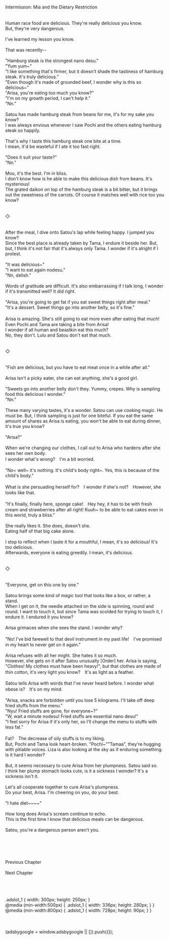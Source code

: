 <br/>
<br/>
Intermission: Mia and the Dietary Restriction<br/>
<br/>
 <br/>
Human race food are delicious. They're really delicious you know.<br/>
But, they're very dangerous.<br/>
<br/>
I've learned my lesson you know.<br/>
<br/>
That was recently--<br/>
<br/>
"Hamburg steak is the strongest nano desu."<br/>
"Yum yum~"<br/>
"I like something that's firmer, but it doesn't shade the tastiness of hamburg steak. It's truly delicious."<br/>
"Even though it's made of grounded beef, I wonder why is this so delicious~"<br/>
"Arisa, you're eating too much you know?"<br/>
"I'm on my growth period, I can't help it."<br/>
"Nn."<br/>
<br/>
Satou has made hamburg steak from beans for me, it's for my sake you know?<br/>
I was always envious whenever I saw Pochi and the others eating hamburg steak so happily.<br/>
<br/>
That's why I taste this hamburg steak one bite at a time.<br/>
I mean, it'd be wasteful if I ate it too fast right.<br/>
<br/>
"Does it suit your taste?"<br/>
"Nn."<br/>
<br/>
Mou, it's the best. I'm in bliss.<br/>
I don't know how is he able to make this delicious dish from beans. It's mysterious!<br/>
The grated daikon on top of the hamburg steak is a bit bitter, but it brings out the sweetness of the carrots. Of course it matches well with rice too you know?<br/>
<br/>
<br/>
◇<br/>
<br/>
<br/>
After the meal, I dive onto Satou's lap while feeling happy. I jumped you know?<br/>
Since the best place is already taken by Tama, I endure it beside her. But, but, I think it's not fair that it's always only Tama. I wonder if it's alright if I protest.<br/>
<br/>
"It was delicious~"<br/>
"I want to eat again nodesu."<br/>
"Nn, delish."<br/>
<br/>
Words of gratitude are difficult. It's also embarrassing if I talk long, I wonder if it's transmitted well? It did right.<br/>
<br/>
"Arisa, you're going to get fat if you eat sweet things right after meal."<br/>
"It's a dessert. Sweet things go into another belly, so it's fine."<br/>
<br/>
Arisa is amazing. She's still going to eat more even after eating that much!　Even Pochi and Tama are taking a bite from Arisa!<br/>
I wonder if all human and beastkin eat this much?<br/>
No, they don't. Lulu and Satou don't eat that much.<br/>
<br/>
<br/>
◇<br/>
<br/>
<br/>
"Fish are delicious, but you have to eat meat once in a while after all."<br/>
<br/>
Arisa isn't a picky eater, she can eat anything, she's a good girl.<br/>
<br/>
"Sweets go into another belly don't they. Yummy, crepes. Why is sampling food this delicious I wonder."<br/>
"Nn."<br/>
<br/>
These many varying tastes, it's a wonder. Satou can use cooking magic. He must be. But, I think sampling is just for one biteful. If you eat the same amount of shares as Arisa is eating, you won't be able to eat during dinner, it's true you know?<br/>
<br/>
"Arisa?"<br/>
<br/>
When we're changing our clothes, I call out to Arisa who hardens after she sees her own body.<br/>
I wonder what's wrong?　I'm a bit worried.<br/>
<br/>
"No~ well~ it's nothing. It's child's body right~. Yes, this is because of the child's body."<br/>
<br/>
What is she persuading herself for?　I wonder if she's not?　However, she looks like that.<br/>
<br/>
"It's finally, finally here, sponge cake!　Hey hey, it has to be with fresh cream and strawberries after all right! Kuuh~ to be able to eat cakes even in this world, truly a bliss."<br/>
<br/>
She really likes it. She does, doesn't she.<br/>
Eating half of that big cake alone.<br/>
<br/>
I stop to reflect when I taste it for a mouthful, I mean, it's so delicious! It's too delicious.<br/>
Afterwards, everyone is eating greedily. I mean, it's delicious.<br/>
<br/>
<br/>
◇<br/>
<br/>
<br/>
"Everyone, get on this one by one."<br/>
<br/>
Satou brings some kind of magic tool that looks like a box, or rather, a stand.<br/>
When I get on it, the needle attached on the side is spinning, round and round. I want to touch it, but since Tama was scolded for trying to touch it, I endure it. I endured it you know?<br/>
<br/>
Arisa grimaces when she sees the stand. I wonder why?<br/>
<br/>
"No! I've bid farewell to that devil instrument in my past life!　I've promised in my heart to never get on it again."<br/>
<br/>
Arisa refuses with all her might. She hates it so much.<br/>
However, she gets on it after Satou unusually [Order] her. Arisa is saying, "Clothes! My clothes must have been heavy!", but that clothes are made of thin cotton, it's very light you know?　It's as light as a feather.<br/>
<br/>
Satou tells Arisa with words that I've never heard before. I wonder what obese is?　It's on my mind.<br/>
<br/>
"Arisa, snacks are forbidden until you lose 5 kilograms. I'll take off deep fried stuffs from the menu."<br/>
"Nyu! Fried stuffs are gone, for everyone~?"<br/>
"W, wait a minute nodesu! Fried stuffs are essential nano desu!"<br/>
"I feel sorry for Arisa if it's only her, so I'll change the menu to stuffs with less fat."<br/>
<br/>
Fat?　The decrease of oily stuffs is to my liking.<br/>
But, Pochi and Tama look heart-broken. "Pochi~""Tamaa", they're hugging with pitiable voices. Liza is also looking at the sky as if enduring something. Is it hard I wonder?<br/>
<br/>
But, it seems necessary to cure Arisa from her plumpness. Satou said so.<br/>
I think her plump stomach looks cute, is it a sickness I wonder? It's a sickness isn't it.<br/>
<br/>
Let's all cooperate together to cure Arisa's plumpness.<br/>
Do your best, Arisa. I'm cheering on you, do your best.<br/>
<br/>
"I hate diet~~~~"<br/>
<br/>
How long does Arisa's scream continue to echo.<br/>
This is the first time I know that delicious meals can be dangerous.<br/>
<br/>
Satou, you're a dangerous person aren't you.<br/>
<br/>
<br/>
<br/>
<br/>
<br/>
Previous Chapter<br/>
<br/>
Next Chapter <br/>
<br/>
<br/>
<br/>
<br/>
.adslot_1 { width: 300px; height: 250px; }<br/>
@media (min-width:500px) { .adslot_1 { width: 336px; height: 280px; } }<br/>
@media (min-width:800px) { .adslot_1 { width: 728px; height: 90px; } }<br/>
<br/>
<br/>
<br/>
(adsbygoogle = window.adsbygoogle || []).push({});<br/>
<br/>
<br/>
<br/>
<br/>
